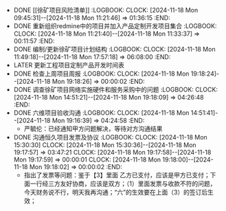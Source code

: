 - DONE [[徐矿项目风险清单]]
  :LOGBOOK:
  CLOCK: [2024-11-18 Mon 09:45:31]--[2024-11-18 Mon 11:21:46] =>  01:36:15
  :END:
- DONE 重新组织redmine中的项目并加入产品定制开发项目集合
  :LOGBOOK:
  CLOCK: [2024-11-18 Mon 11:21:40]--[2024-11-18 Mon 11:33:37] =>  00:11:57
  :END:
- DONE 编制/更新徐矿项目计划结构
  :LOGBOOK:
  CLOCK: [2024-11-18 Mon 11:49:18]--[2024-11-18 Mon 17:57:18] =>  06:08:00
  :END:
- LATER 更新工程项目定制产品开发时间表
- DONE 检查上周项目周报
  :LOGBOOK:
  CLOCK: [2024-11-18 Mon 19:18:24]--[2024-11-18 Mon 19:18:26] =>  00:00:02
  :END:
- DONE 调查徐矿项目网络实施硬件和服务采购中的问题
  :LOGBOOK:
  CLOCK: [2024-11-18 Mon 14:51:21]--[2024-11-18 Mon 19:18:09] =>  04:26:48
  :END:
- DONE 六维项目验收沟通
  :LOGBOOK:
  CLOCK: [2024-11-18 Mon 14:51:41]--[2024-11-18 Mon 19:16:39] =>  04:24:58
  :END:
	- 严毓伦：已经通知甲方问题解决，等待对方沟通结果
- DONE 沟通恒久项目发票及协议
  :LOGBOOK:
  CLOCK: [2024-11-18 Mon 15:30:30]
  CLOCK: [2024-11-18 Mon 15:30:36]--[2024-11-18 Mon 19:17:57] =>  03:47:21
  CLOCK: [2024-11-18 Mon 19:17:58]--[2024-11-18 Mon 19:17:59] =>  00:00:01
  CLOCK: [2024-11-18 Mon 19:18:00]--[2024-11-18 Mon 19:18:02] =>  00:00:02
  :END:
	- 指出了发票等问题：鉴于【3】里面 乙方已支付，应该是甲方已支付；下面一行经三方友好协商，应该是双方；（1）里面发票与收款不符的问题，今天财务说不行，明天我再沟通；“六”的生效要在上面（3）的签订后生效；